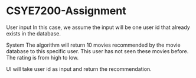 # CSYE7200-Assignment

User input
In this case, we assume the input will be one user id that already exists in the database. 

System
The algorithm will return 10 movies recommended by the movie database to this specific user. This user has not seen these movies before. The rating is from high to low.

UI will take user id as input and return the recommendation.
